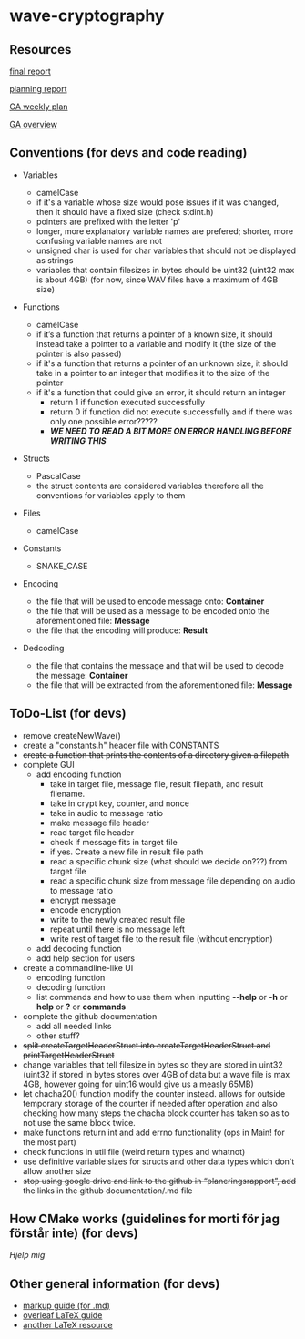 # wave-cryptography

## Resources

[final report](https://www.overleaf.com/read/fftzthyvxrjy)

[planning report](https://docs.google.com/document/d/1pkwuNpgYdHtaowHwnL-tc-H3kmdxdhS4SDrBNSFlGek/)

[GA weekly plan](https://docs.google.com/document/d/1hy2SNBlXtZeDcJ0FPpg0Yc0sUpfFxmW-pY26DHssZ3k/)

[GA overview](https://docs.google.com/spreadsheets/d/17XEnRngz-wUG5Av5rm6USD8Lc1B98sJ75snNtTbLGMA/)

## Conventions (for devs and code reading)

- Variables
	- camelCase
	- if it's a variable whose size would pose issues if it was changed, then it should have a fixed size (check stdint.h)
	- pointers are prefixed with the letter 'p'
	- longer, more explanatory variable names are prefered; shorter, more confusing variable names are not
	- unsigned char is used for char variables that should not be displayed as strings
	- variables that contain filesizes in bytes should be uint32 (uint32 max is about 4GB) (for now, since WAV files have a maximum of 4GB size)
	

- Functions
	- camelCase
	- if it’s a function that returns a pointer of a known size, it should instead take a pointer to a variable and modify it (the size of the pointer is also passed)
	- if it's a function that returns a pointer of an unknown size, it should take in a pointer to an integer that modifies it to the size of the pointer
	- if it's a function that could give an error, it should return an integer
		- return 1 if function executed successfully
		- return 0 if function did not execute successfully and if there was only one possible error?????
		- ***WE NEED TO READ A BIT MORE ON ERROR HANDLING BEFORE WRITING THIS***

- Structs
	- PascalCase
	- the struct contents are considered variables therefore all the conventions for variables apply to them

- Files
	- camelCase
	
- Constants
	- SNAKE_CASE

- Encoding
	- the file that will be used to encode message onto: **Container**
	- the file that will be used as a message to be encoded onto the aforementioned file: **Message**
	- the file that the encoding will produce: **Result**
- Dedcoding
	- the file that contains the message and that will be used to decode the message: **Container**
	- the file that will be extracted from the aforementioned file: **Message**

## ToDo-List (for devs)

- remove createNewWave()
- create a "constants.h" header file with CONSTANTS
- ~~create a function that prints the contents of a directory given a filepath~~
- complete GUI
	- add encoding function
		- take in target file, message file, result filepath, and result filename.
		- take in crypt key, counter, and nonce
		- take in audio to message ratio
		- make message file header
		- read target file header
		- check if message fits in target file
		- if yes. Create a new file in result file path 
		- read a specific chunk size (what should we decide on???) from target file
		- read a specific chunk size from message file depending on audio to message ratio
		- encrypt message
		- encode encryption
		- write to the newly created result file
		- repeat until there is no message left
		- write rest of target file to the result file (without encryption)
	- add decoding function
	- add help section for users
- create a commandline-like UI
	- encoding function
	- decoding function
	- list commands and how to use them when inputting **--help** or **-h** or **help** or **?** or **commands**
- complete the github documentation
	- add all needed links
	- other stuff?
- ~~split createTargetHeaderStruct into createTargetHeaderStruct and printTargetHeaderStruct~~
- change variables that tell filesize in bytes so they are stored in uint32 (uint32 if stored in bytes stores over 4GB of data but a wave file is max 4GB, however going for uint16 would give us a measly 65MB)
- let chacha20() function modify the counter instead. allows for outside temporary storage of the counter if needed after operation and also checking how many steps the chacha block counter has taken so as to not use the same block twice.
- make functions return int and add errno functionality (ops in Main! for the most part)
- check functions in util file (weird return types and whatnot)
- use definitive variable sizes for structs and other data types which don't allow another size
- ~~stop using google drive and link to the github in “planeringsrapport”, add the links in the github documentation/.md file~~

## How CMake works (guidelines for morti för jag förstår inte) (for devs)

*Hjelp mig*

## Other general information (for devs)

- [markup guide (for .md)](https://www.markdownguide.org/basic-syntax/)
- [overleaf LaTeX guide](https://www.overleaf.com/learn/latex/Learn_LaTeX_in_30_minutes)
- [another LaTeX resource](https://latex-tutorial.com/tutorials/)

